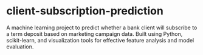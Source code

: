 # client-subscription-prediction
A machine learning project to predict whether a bank client will subscribe to a term deposit based on marketing campaign data. Built using Python, scikit-learn, and visualization tools for effective feature analysis and model evaluation.
